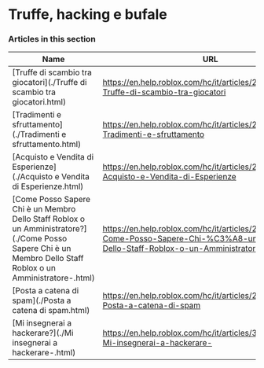 # Truffe, hacking e bufale  
### Articles in this section
Name|URL
-|-
[Truffe di scambio tra giocatori](./Truffe di scambio tra giocatori.html) |https://en.help.roblox.com/hc/it/articles/203312390-Truffe-di-scambio-tra-giocatori
[Tradimenti e sfruttamento](./Tradimenti e sfruttamento.html) |https://en.help.roblox.com/hc/it/articles/203312450-Tradimenti-e-sfruttamento
[Acquisto e Vendita di Esperienze](./Acquisto e Vendita di Esperienze.html) |https://en.help.roblox.com/hc/it/articles/203313980-Acquisto-e-Vendita-di-Esperienze
[Come Posso Sapere Chi è un Membro Dello Staff Roblox o un Amministratore?](./Come Posso Sapere Chi è un Membro Dello Staff Roblox o un Amministratore-.html) |https://en.help.roblox.com/hc/it/articles/203313360-Come-Posso-Sapere-Chi-%C3%A8-un-Membro-Dello-Staff-Roblox-o-un-Amministratore-
[Posta a catena di spam](./Posta a catena di spam.html) |https://en.help.roblox.com/hc/it/articles/203312510-Posta-a-catena-di-spam
[Mi insegnerai a hackerare?](./Mi insegnerai a hackerare-.html) |https://en.help.roblox.com/hc/it/articles/360000242306-Mi-insegnerai-a-hackerare-